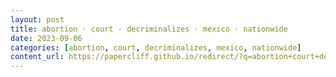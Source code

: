 ```yaml
---
layout: post
title: abortion · court · decriminalizes · mexico · nationwide
date: 2023-09-06
categories: [abortion, court, decriminalizes, mexico, nationwide]
content_url: https://papercliff.github.io/redirect/?q=abortion+court+decriminalizes+mexico+nationwide&tbs=cdr:1,cd_min:9/5/2023,cd_max:9/7/2023
---
```

